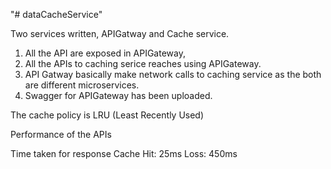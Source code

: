 "# dataCacheService" 

Two services written, APIGatway and Cache service.

1) All the API are exposed in APIGateway,
2) All the APIs to caching serice reaches using APIGateway.
3) API Gatway basically make network calls to caching service as the both are different microservices.
4) Swagger for APIGateway has been uploaded.


The cache policy is LRU (Least Recently Used)


Performance of the APIs

Time taken for response
    Cache Hit: 25ms
    Loss:   450ms


